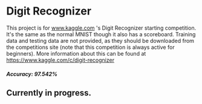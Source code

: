 # Digit Recognizer
This project is for www.kaggle.com 's Digit Recognizer starting competition. It's the same as the normal MNIST though it also has a scoreboard. Training data and testing data are not provided, as they should be downloaded from the competitions site (note that this competition is always active for beginners). More information about this can be found at https://www.kaggle.com/c/digit-recognizer

##### Accuracy: 97.542%

## Currently in progress.
